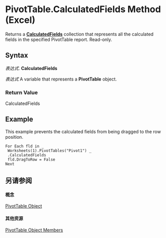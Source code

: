 
# PivotTable.CalculatedFields Method (Excel)

Returns a  **[CalculatedFields](6db4c889-f097-9a66-abc6-28f7f54f0478.md)** collection that represents all the calculated fields in the specified PivotTable report. Read-only.


## Syntax

 _表达式_. **CalculatedFields**

 _表达式_ A variable that represents a **PivotTable** object.


### Return Value

CalculatedFields


## Example

This example prevents the calculated fields from being dragged to the row position.


```
For Each fld in _ 
 Worksheets(1).PivotTables("Pivot1") _ 
 .CalculatedFields 
 fld.DragToRow = False 
Next
```


## 另请参阅


#### 概念


[PivotTable Object](a9c1d4a0-78a9-f9a6-6daf-91cb63e45842.md)
#### 其他资源


[PivotTable Object Members](http://msdn.microsoft.com/library/8e8d1692-cf32-63c6-a1f6-54ddcc2a4964%28Office.15%29.aspx)
